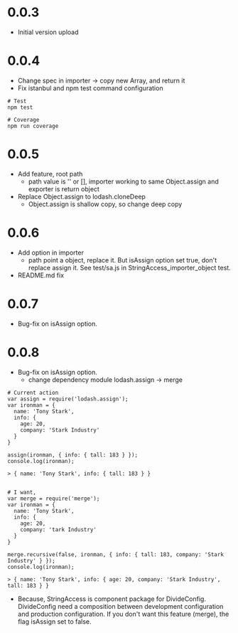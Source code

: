 # 0.0.3
* Initial version upload

# 0.0.4
* Change spec in importer -> copy new Array, and return it
* Fix istanbul and npm test command configuration

```
# Test
npm test

# Coverage
npm run coverage
```

# 0.0.5
* Add feature, root path
  * path value is '' or [], importer working to same Object.assign and exporter is return object
* Replace Object.assign to lodash.cloneDeep
  * Object.assign is shallow copy, so change deep copy
  
# 0.0.6
* Add option in importer
  * path point a object, replace it. But isAssign option set true, don't replace assign it. 
    See test/sa.js in StringAccess_importer_object test.
* README.md fix

# 0.0.7
* Bug-fix on isAssign option.

# 0.0.8
* Bug-fix on isAssign option.
  * change dependency module lodash.assign -> merge 

```
# Current action
var assign = require('lodash.assign');
var ironman = {
  name: 'Tony Stark',
  info: {
    age: 20,
    company: 'Stark Industry'
  }
}

assign(ironman, { info: { tall: 183 } });
console.log(ironman);

> { name: 'Tony Stark', info: { tall: 183 } }


# I want,
var merge = require('merge');
var ironman = {
  name: 'Tony Stark',
  info: {
    age: 20,
    company: 'tark Industry'
  }
}

merge.recursive(false, ironman, { info: { tall: 183, company: 'Stark Industry' } });
console.log(ironman);

> { name: 'Tony Stark', info: { age: 20, company: 'Stark Industry', tall: 183 } }
```

* Because, StringAccess is component package for DivideConfig. DivideConfig need a 
composition between development configuration and production configuration. If you
don't want this feature (merge), the flag isAssign set to false.